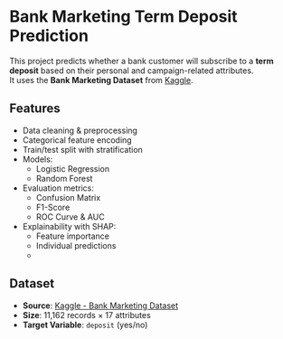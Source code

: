 # Bank Marketing Term Deposit Prediction

This project predicts whether a bank customer will subscribe to a **term deposit** based on their personal and campaign-related attributes.  
It uses the **Bank Marketing Dataset** from [Kaggle](https://www.kaggle.com/datasets/janiobachmann/bank-marketing-dataset).


## Features
- Data cleaning & preprocessing  
- Categorical feature encoding  
- Train/test split with stratification  
- Models:
  - Logistic Regression  
  - Random Forest  
- Evaluation metrics:
  - Confusion Matrix  
  - F1-Score  
  - ROC Curve & AUC  
- Explainability with SHAP:
  - Feature importance  
  - Individual predictions
  - 
## Dataset
- **Source**: [Kaggle - Bank Marketing Dataset](https://www.kaggle.com/datasets/janiobachmann/bank-marketing-dataset)  
- **Size**: 11,162 records × 17 attributes  
- **Target Variable**: `deposit` (yes/no)  
